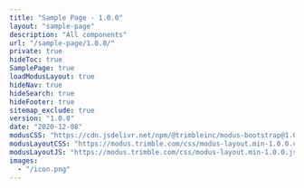 ```yaml
---
title: "Sample Page - 1.0.0"
layout: "sample-page"
description: "All components"
url: "/sample-page/1.0.0/"
private: true
hideToc: true
SamplePage: true
loadModusLayout: true
hideNav: true
hideSearch: true
hideFooter: true
sitemap_exclude: true
version: "1.0.0"
date: "2020-12-08"
modusCSS: "https://cdn.jsdelivr.net/npm/@trimbleinc/modus-bootstrap@1.0.0/dist/"
modusLayoutCSS: "https://modus.trimble.com/css/modus-layout.min-1.0.0.css"
modusLayoutJS: "https://modus.trimble.com/css/modus-layout.min-1.0.0.js"
images:
  - "/icon.png"
---
```

